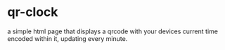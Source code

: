 # qr-clock
a simple html page that displays a qrcode with your devices current time encoded within it, updating every minute.
